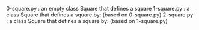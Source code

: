 0-square.py : an empty class Square that defines a square
1-square.py : a class Square that defines a square by: (based on 0-square.py)
2-square.py : a class Square that defines a square by: (based on 1-square.py)
